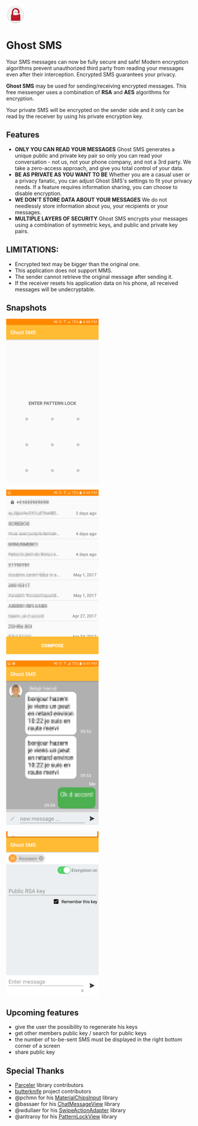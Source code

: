 <img src="./screenshots/logo.png" width="50" height="50">

# Ghost SMS
Your SMS messages can now be fully secure and safe! Modern encryption algorithms prevent unauthorized 
third party from reading your messages even after their interception. Encrypted SMS guarantees your privacy.

**Ghost SMS** may be used for sending/receiving encrypted messages. This free messenger uses a combination 
of **RSA** and **AES** algorithms for encryption. 

Your private SMS will be encrypted on the sender side and it only can be read by the receiver by using his private encryption key. 
## Features
- **ONLY YOU CAN READ YOUR MESSAGES** Ghost SMS generates a unique public and private key pair so 
only you can read your conversation - not us, not your phone company, and not a 3rd party. We take a 
zero-access approach, and give you total control of your data.
- **BE AS PRIVATE AS YOU WANT TO BE** Whether you are a casual user or a privacy fanatic, you can adjust 
Ghost SMS's settings to fit your privacy needs. If a feature requires information sharing, you can choose 
to disable encryption.
- **WE DON'T STORE DATA ABOUT YOUR MESSAGES** We do not needlessly store information about you, your 
recipients or your messages. 
- **MULTIPLE LAYERS OF SECURITY** Ghost SMS encrypts your messages using a combination of symmetric keys, 
and public and private key pairs.

## LIMITATIONS:
* Encrypted text may be bigger than the original one.
* This application does not support MMS.
* The sender cannot retrieve the original message after sending it.
* If the receiver resets his application data on his phone, all received messages will be undecryptable.

## Snapshots

<p>
<img src="./screenshots/Screenshot_1.png" width="250" height="444">
</p>
<p>
<img src="./screenshots/Screenshot_2.png" width="250" height="444">
</p>
<p>
<img src="./screenshots/Screenshot_3.png" width="250" height="444">
</p>
<p>
<img src="./screenshots/Screenshot_4.png" width="250" height="444">
</p>

## Upcoming features
* give the user the possibility to regenerate his keys
* get other members public key / search for public keys
* the number of to-be-sent SMS must be displayed in the right bottom corner of a screen
* share public key


## Special Thanks

* [Parceler](http://parceler.org/) library contributors
* [butterknife](http://jakewharton.github.io/butterknife/) project contributors
* @pchmn for his [MaterialChipsInput](https://github.com/pchmn/MaterialChipsInput) library
* @bassaer for his [ChatMessageView](https://github.com/bassaer/ChatMessageView) library
* @wdullaer for his [SwipeActionAdapter](https://github.com/wdullaer/SwipeActionAdapter) library
* @aritraroy for his [PatternLockView](https://github.com/aritraroy/PatternLockView) library